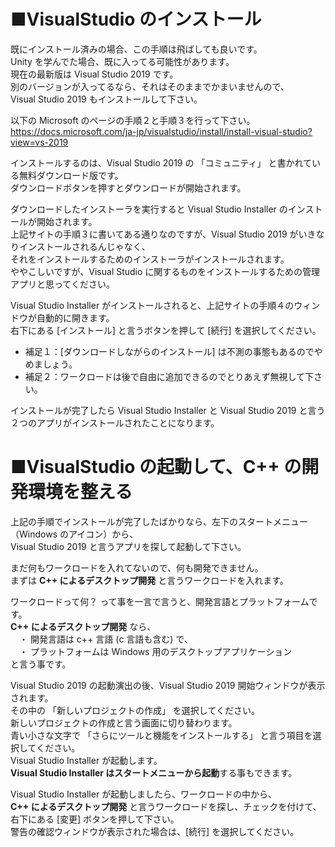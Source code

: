 # ■VisualStudio のインストール
既にインストール済みの場合、この手順は飛ばしても良いです。  
Unity を学んでた場合、既に入ってる可能性があります。  
現在の最新版は Visual Studio 2019 です。  
別のバージョンが入ってるなら、それはそのままでかまいませんので、  
Visual Studio 2019 もインストールして下さい。

以下の Microsoft のページの手順２と手順３を行って下さい。  
https://docs.microsoft.com/ja-jp/visualstudio/install/install-visual-studio?view=vs-2019

インストールするのは、Visual Studio 2019 の 「コミュニティ」 と書かれている無料ダウンロード版です。  
ダウンロードボタンを押すとダウンロードが開始されます。  

ダウンロードしたインストーラを実行すると Visual Studio Installer のインストールが開始されます。  
上記サイトの手順３に書いてある通りなのですが、Visual Studio 2019 がいきなりインストールされるんじゃなく、  
それをインストールするためのインストーラがインストールされます。  
ややこしいですが、Visual Studio に関するものをインストールするための管理アプリと思ってください。

Visual Studio Installer がインストールされると、上記サイトの手順４のウィンドウが自動的に開きます。  
右下にある [インストール] と言うボタンを押して [続行] を選択してください。  
* 補足１：[ダウンロードしながらのインストール] は不測の事態もあるのでやめましょう。
* 補足２：ワークロードは後で自由に追加できるのでとりあえず無視して下さい。

インストールが完了したら Visual Studio Installer と Visual Studio 2019 と言う  
２つのアプリがインストールされたことになります。

# ■VisualStudio の起動して、C++ の開発環境を整える

上記の手順でインストールが完了したばかりなら、左下のスタートメニュー（Windows のアイコン）から、  
Visual Studio 2019 と言うアプリを探して起動して下さい。

まだ何もワークロードを入れてないので、何も開発できません。  
まずは **C++ によるデスクトップ開発** と言うワークロードを入れます。  

ワークロードって何？ って事を一言で言うと、開発言語とプラットフォームです。  
**C++ によるデスクトップ開発** なら、  
　・ 開発言語は c++ 言語 (c 言語も含む) で、  
　・ プラットフォームは Windows 用のデスクトップアプリケーション  
と言う事です。

Visual Studio 2019 の起動演出の後、Visual Studio 2019 開始ウィンドウが表示されます。  
その中の 「新しいプロジェクトの作成」 を選択してください。  
新しいプロジェクトの作成と言う画面に切り替わります。  
青い小さな文字で 「さらにツールと機能をインストールする」 と言う項目を選択してください。  
Visual Studio Installer が起動します。  
**Visual Studio Installer はスタートメニューから起動**する事もできます。  

Visual Studio Installer が起動しましたら、ワークロードの中から、  
**C++ によるデスクトップ開発** と言うワークロードを探し、チェックを付けて、  
右下にある [変更] ボタンを押して下さい。  
警告の確認ウィンドウが表示された場合は、[続行] を選択してください。


